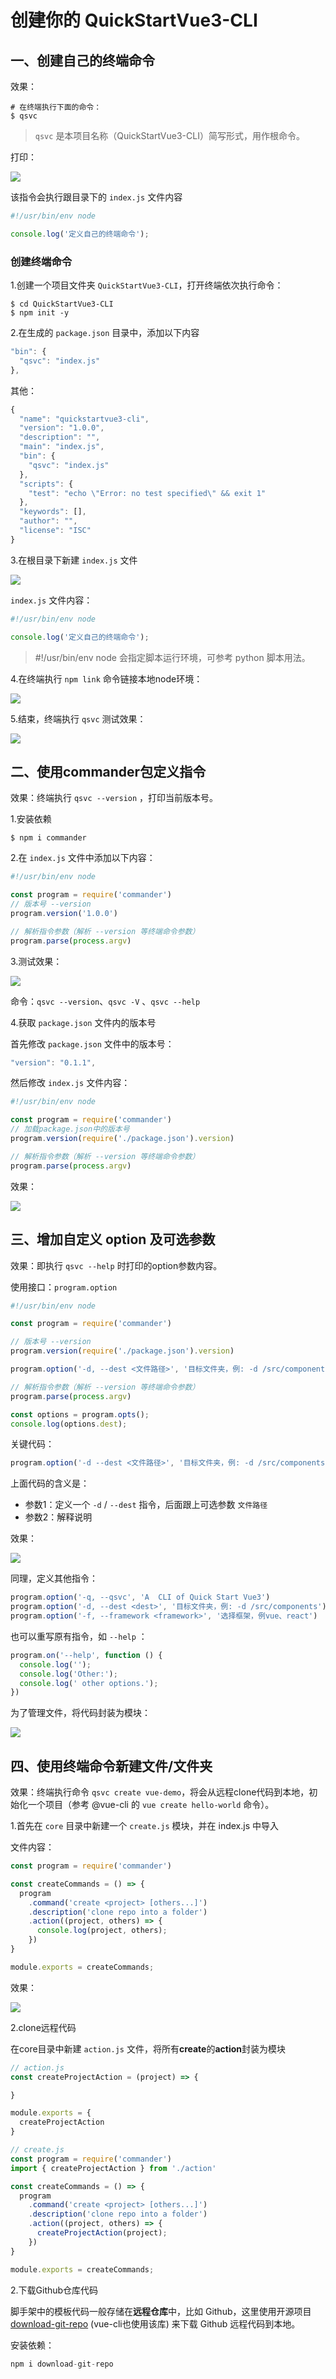# 创建你的 QuickStartVue3-CLI



## 一、创建自己的终端命令

效果：

```shell
# 在终端执行下面的命令：
$ qsvc
```

> `qsvc` 是本项目名称（QuickStartVue3-CLI）简写形式，用作根命令。

打印：

<img src='https://cdn.jsdelivr.net/gh/yesmore/img/img/W)ZFV7FJQT(ZTY8TRYXS2RR.png'/>

该指令会执行跟目录下的 `index.js` 文件内容

```js
#!/usr/bin/env node

console.log('定义自己的终端命令');
```

### 创建终端命令

1.创建一个项目文件夹 `QuickStartVue3-CLI`，打开终端依次执行命令：

```shell
$ cd QuickStartVue3-CLI
$ npm init -y
```

2.在生成的 `package.json` 目录中，添加以下内容

```js
"bin": {
  "qsvc": "index.js"
},
```

其他：

```js
{
  "name": "quickstartvue3-cli",
  "version": "1.0.0",
  "description": "",
  "main": "index.js",
  "bin": {
    "qsvc": "index.js"
  },
  "scripts": {
    "test": "echo \"Error: no test specified\" && exit 1"
  },
  "keywords": [],
  "author": "",
  "license": "ISC"
}

```

3.在根目录下新建 `index.js` 文件

<img src='https://cdn.jsdelivr.net/gh/yesmore/img/img/3`XZQVBNU`BZW`}F{17EM5B.png'/>

`index.js` 文件内容：

```js
#!/usr/bin/env node

console.log('定义自己的终端命令');
```

> #!/usr/bin/env node 会指定脚本运行环境，可参考 python 脚本用法。

4.在终端执行 `npm link` 命令链接本地node环境：

<img src='https://cdn.jsdelivr.net/gh/yesmore/img/img/7@3]DHKRE{~I@RPHW59XLPC.png'>

5.结束，终端执行 `qsvc` 测试效果：

<img src='https://cdn.jsdelivr.net/gh/yesmore/img/img/W)ZFV7FJQT(ZTY8TRYXS2RR.png'/>



## 二、使用commander包定义指令

效果：终端执行 `qsvc --version` ，打印当前版本号。

1.安装依赖

```shell
$ npm i commander
```

2.在 `index.js` 文件中添加以下内容：

```js
#!/usr/bin/env node

const program = require('commander')
// 版本号 --version
program.version('1.0.0')

// 解析指令参数（解析 --version 等终端命令参数）
program.parse(process.argv)
```

3.测试效果：

<img src='https://cdn.jsdelivr.net/gh/yesmore/img/img/04W}K1{QSAGYN_W$8R]ZO~J.png'>

命令：`qsvc --version`、`qsvc -V` 、`qsvc --help`

4.获取 `package.json` 文件内的版本号

首先修改  `package.json` 文件中的版本号：

```js
"version": "0.1.1",
```

然后修改 `index.js` 文件内容：

```js
#!/usr/bin/env node

const program = require('commander')
// 加载package.json中的版本号
program.version(require('./package.json').version)

// 解析指令参数（解析 --version 等终端命令参数）
program.parse(process.argv)
```

效果：

<img src='https://cdn.jsdelivr.net/gh/yesmore/img/img/_V@X~14]F`4$8ENC59R5`@7.png'>



## 三、增加自定义 option 及可选参数

效果：即执行 `qsvc --help` 时打印的option参数内容。

使用接口：`program.option`

```js
#!/usr/bin/env node

const program = require('commander')

// 版本号 --version
program.version(require('./package.json').version)

program.option('-d, --dest <文件路径>', '目标文件夹，例: -d /src/components')

// 解析指令参数（解析 --version 等终端命令参数）
program.parse(process.argv)

const options = program.opts();
console.log(options.dest);
```

关键代码：

```js
program.option('-d --dest <文件路径>', '目标文件夹，例: -d /src/components')
```

上面代码的含义是：

- 参数1：定义一个 `-d` / `--dest` 指令，后面跟上可选参数 `文件路径`
- 参数2：解释说明

效果：

<img src='https://cdn.jsdelivr.net/gh/yesmore/img/img/QQ图片20220124110057.png'>

同理，定义其他指令：

```js
program.option('-q, --qsvc', 'A  CLI of Quick Start Vue3')
program.option('-d, --dest <dest>', '目标文件夹，例: -d /src/components')
program.option('-f, --framework <framework>', '选择框架，例vue、react')

```

也可以重写原有指令，如 `--help` ：

```js
program.on('--help', function () {
  console.log('');
  console.log('Other:');
  console.log(' other options.');
})
```

为了管理文件，将代码封装为模块：

<img src='https://cdn.jsdelivr.net/gh/yesmore/img/img/$HOP}GKJVYP$FU`12`6@EP9.png'>



## 四、使用终端命令新建文件/文件夹

效果：终端执行命令 `qsvc create vue-demo`，将会从远程clone代码到本地，初始化一个项目（参考 @vue-cli 的 `vue create hello-world` 命令）。

1.首先在 `core` 目录中新建一个 `create.js` 模块，并在 index.js 中导入

文件内容：

```js
const program = require('commander')

const createCommands = () => {
  program
    .command('create <project> [others...]')
    .description('clone repo into a folder')
    .action((project, others) => {
      console.log(project, others);
    })
}

module.exports = createCommands;
```

效果：

<img src='https://cdn.jsdelivr.net/gh/yesmore/img/img/QQ图片20220124112810.png'>

2.clone远程代码

在core目录中新建 `action.js` 文件，将所有**create**的**action**封装为模块

```js
// action.js
const createProjectAction = (project) => {

}

module.exports = {
  createProjectAction
}
```

```js
// create.js
const program = require('commander')
import { createProjectAction } from './action'

const createCommands = () => {
  program
    .command('create <project> [others...]')
    .description('clone repo into a folder')
    .action((project, others) => {
      createProjectAction(project);
    })
}

module.exports = createCommands;
```

2.下载Github仓库代码

脚手架中的模板代码一般存储在**远程仓库**中，比如 Github，这里使用开源项目 [download-git-repo](https://gitlab.com/flippidippi/download-git-repo) (vue-cli也使用该库) 来下载 Github 远程代码到本地。

安装依赖：

```js
npm i download-git-repo
```



